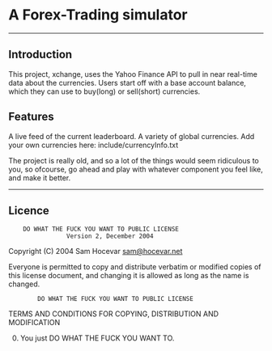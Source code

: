 # A Forex-Trading simulator
- - -

## Introduction
This project, xchange, uses the Yahoo Finance API to pull in near real-time data about the currencies.
Users start off with a base account balance, which they can use to buy(long) or sell(short) currencies.

## Features
A live feed of the current leaderboard.
A variety of global currencies. Add your own currencies here:
    include/currencyInfo.txt



The project is really old, and so a lot of the things would seem ridiculous to you, so ofcourse, go ahead and play with whatever component you feel like, and make it better.



- - -

## Licence

        DO WHAT THE FUCK YOU WANT TO PUBLIC LICENSE 
                    Version 2, December 2004 

 Copyright (C) 2004 Sam Hocevar <sam@hocevar.net> 

 Everyone is permitted to copy and distribute verbatim or modified 
 copies of this license document, and changing it is allowed as long 
 as the name is changed. 

            DO WHAT THE FUCK YOU WANT TO PUBLIC LICENSE 
   TERMS AND CONDITIONS FOR COPYING, DISTRIBUTION AND MODIFICATION 

  0. You just DO WHAT THE FUCK YOU WANT TO.













